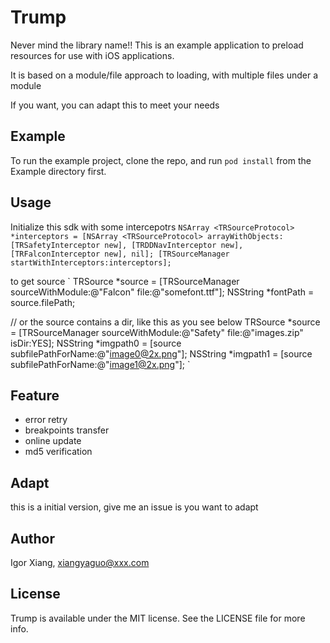 # Trump

Never mind the library name!!
This is an example application to preload resources for use with iOS applications.

It is based on a module/file approach to loading, with multiple files under a module 

If you want, you can adapt this to meet your needs
## Example

To run the example project, clone the repo, and run `pod install` from the Example directory first.

## Usage

Initialize this sdk with some intercepotrs 
`
NSArray <TRSourceProtocol> *interceptors = [NSArray <TRSourceProtocol> arrayWithObjects: [TRSafetyInterceptor new], [TRDDNavInterceptor new], [TRFalconInterceptor new], nil];
[TRSourceManager startWithInterceptors:interceptors];
`

to get source
`
TRSource *source = [TRSourceManager sourceWithModule:@"Falcon" file:@"somefont.ttf"];
NSString *fontPath = source.filePath;

// or the source contains a dir, like this as you see below
TRSource *source = [TRSourceManager sourceWithModule:@"Safety" file:@"images.zip" isDir:YES];
NSString *imgpath0 = [source subfilePathForName:@"image0@2x.png"];
NSString *imgpath1 = [source subfilePathForName:@"image1@2x.png"];
`

## Feature 
- error retry 
- breakpoints transfer
- online update
- md5 verification

## Adapt
this is a initial version, give me an issue is you want to adapt

## Author

Igor Xiang, xiangyaguo@xxx.com

## License

Trump is available under the MIT license. See the LICENSE file for more info.